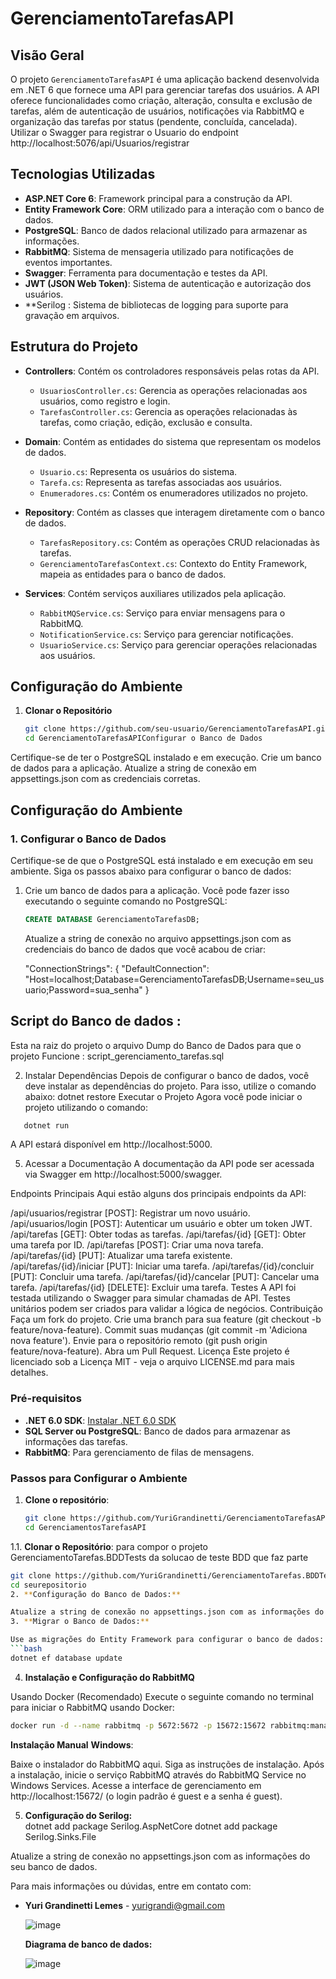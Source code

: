 # GerenciamentoTarefasAPI

## Visão Geral

O projeto `GerenciamentoTarefasAPI` é uma aplicação backend desenvolvida em .NET 6 que fornece uma API para gerenciar tarefas dos usuários. A API oferece funcionalidades como criação, alteração, consulta e exclusão de tarefas, além de autenticação de usuários, notificações via RabbitMQ e organização das tarefas por status (pendente, concluída, cancelada).
Utilizar o Swagger para registrar o Usuario do endpoint http://localhost:5076/api/Usuarios/registrar 
## Tecnologias Utilizadas

- **ASP.NET Core 6**: Framework principal para a construção da API.
- **Entity Framework Core**: ORM utilizado para a interação com o banco de dados.
- **PostgreSQL**: Banco de dados relacional utilizado para armazenar as informações.
- **RabbitMQ**: Sistema de mensageria utilizado para notificações de eventos importantes.
- **Swagger**: Ferramenta para documentação e testes da API.
- **JWT (JSON Web Token)**: Sistema de autenticação e autorização dos usuários.
- **Serilog : Sistema de bibliotecas de logging para suporte para gravação em arquivos.

## Estrutura do Projeto

- **Controllers**: Contém os controladores responsáveis pelas rotas da API.
  - `UsuariosController.cs`: Gerencia as operações relacionadas aos usuários, como registro e login.
  - `TarefasController.cs`: Gerencia as operações relacionadas às tarefas, como criação, edição, exclusão e consulta.
  
- **Domain**: Contém as entidades do sistema que representam os modelos de dados.
  - `Usuario.cs`: Representa os usuários do sistema.
  - `Tarefa.cs`: Representa as tarefas associadas aos usuários.
  - `Enumeradores.cs`: Contém os enumeradores utilizados no projeto.

- **Repository**: Contém as classes que interagem diretamente com o banco de dados.
  - `TarefasRepository.cs`: Contém as operações CRUD relacionadas às tarefas.
  - `GerenciamentoTarefasContext.cs`: Contexto do Entity Framework, mapeia as entidades para o banco de dados.

- **Services**: Contém serviços auxiliares utilizados pela aplicação.
  - `RabbitMQService.cs`: Serviço para enviar mensagens para o RabbitMQ.
  - `NotificationService.cs`: Serviço para gerenciar notificações.
  - `UsuarioService.cs`: Serviço para gerenciar operações relacionadas aos usuários.

## Configuração do Ambiente

1. **Clonar o Repositório**

   ```bash
   git clone https://github.com/seu-usuario/GerenciamentoTarefasAPI.git
   cd GerenciamentoTarefasAPIConfigurar o Banco de Dados
   ```
Certifique-se de ter o PostgreSQL instalado e em execução.
Crie um banco de dados para a aplicação.
Atualize a string de conexão em appsettings.json com as credenciais corretas.

## Configuração do Ambiente

### 1. Configurar o Banco de Dados

Certifique-se de que o PostgreSQL está instalado e em execução em seu ambiente. Siga os passos abaixo para configurar o banco de dados:

1. Crie um banco de dados para a aplicação. Você pode fazer isso executando o seguinte comando no PostgreSQL:

   ```sql
   CREATE DATABASE GerenciamentoTarefasDB;
   ```
   
   Atualize a string de conexão no arquivo appsettings.json com as credenciais do banco de dados que você acabou de criar:
   
   "ConnectionStrings": {
  "DefaultConnection": "Host=localhost;Database=GerenciamentoTarefasDB;Username=seu_usuario;Password=sua_senha"
}

## Script do Banco de dados : 
Esta na raiz do projeto o arquivo Dump do Banco de Dados para que o projeto Funcione : script_gerenciamento_tarefas.sql

2. Instalar Dependências
Depois de configurar o banco de dados, você deve instalar as dependências do projeto. Para isso, utilize o comando abaixo:
dotnet restore
Executar o Projeto
Agora você pode iniciar o projeto utilizando o comando:
```bash
   dotnet run

   ```
   
   A API estará disponível em http://localhost:5000.

5. Acessar a Documentação
A documentação da API pode ser acessada via Swagger em http://localhost:5000/swagger.

Endpoints Principais
Aqui estão alguns dos principais endpoints da API:

/api/usuarios/registrar [POST]: Registrar um novo usuário.
/api/usuarios/login [POST]: Autenticar um usuário e obter um token JWT.
/api/tarefas [GET]: Obter todas as tarefas.
/api/tarefas/{id} [GET]: Obter uma tarefa por ID.
/api/tarefas [POST]: Criar uma nova tarefa.
/api/tarefas/{id} [PUT]: Atualizar uma tarefa existente.
/api/tarefas/{id}/iniciar [PUT]: Iniciar uma tarefa.
/api/tarefas/{id}/concluir [PUT]: Concluir uma tarefa.
/api/tarefas/{id}/cancelar [PUT]: Cancelar uma tarefa.
/api/tarefas/{id} [DELETE]: Excluir uma tarefa.
Testes
A API foi testada utilizando o Swagger para simular chamadas de API.
Testes unitários podem ser criados para validar a lógica de negócios.
Contribuição
Faça um fork do projeto.
Crie uma branch para sua feature (git checkout -b feature/nova-feature).
Commit suas mudanças (git commit -m 'Adiciona nova feature').
Envie para o repositório remoto (git push origin feature/nova-feature).
Abra um Pull Request.
Licença
Este projeto é licenciado sob a Licença MIT - veja o arquivo LICENSE.md para mais detalhes.


### Pré-requisitos

- **.NET 6.0 SDK**: [Instalar .NET 6.0 SDK](https://dotnet.microsoft.com/download/dotnet/6.0)
- **SQL Server ou PostgreSQL**: Banco de dados para armazenar as informações das tarefas.
- **RabbitMQ**: Para gerenciamento de filas de mensagens.

### Passos para Configurar o Ambiente

1. **Clone o repositório**:
   ```bash
   git clone https://github.com/YuriGrandinetti/GerenciamentoTarefasAPI.git
   cd GerenciamentosTarefasAPI

1.1.  **Clonar o Repositório**: para compor o projeto GerenciamentoTarefas.BDDTests da solucao
de teste BDD que faz parte
   ```bash
   git clone https://github.com/YuriGrandinetti/GerenciamentoTarefas.BDDTests.git
   cd seurepositorio
2. **Configuração do Banco de Dados:**  

Atualize a string de conexão no appsettings.json com as informações do seu banco de dados.
3. **Migrar o Banco de Dados:**

Use as migrações do Entity Framework para configurar o banco de dados:
 ```bash
dotnet ef database update
```

4. **Instalação e Configuração do RabbitMQ** 

Usando Docker (Recomendado)
Execute o seguinte comando no terminal para iniciar o RabbitMQ usando Docker:
 ```bash
docker run -d --name rabbitmq -p 5672:5672 -p 15672:15672 rabbitmq:management
```
**Instalação Manual**
**Windows**:

Baixe o instalador do RabbitMQ aqui.
Siga as instruções de instalação.
Após a instalação, inicie o serviço RabbitMQ através do RabbitMQ Service no Windows Services.
Acesse a interface de gerenciamento em http://localhost:15672/ (o login padrão é guest e a senha é guest).

5. **Configuração do Serilog:**  
dotnet add package Serilog.AspNetCore
dotnet add package Serilog.Sinks.File

Atualize a string de conexão no appsettings.json com as informações do seu banco de dados.

Para mais informações ou dúvidas, entre em contato com:
- **Yuri Grandinetti Lemes** - [yurigrandi@gmail.com](mailto:yurigrandi@gmail.com)

  ![image](https://github.com/user-attachments/assets/b707c7ce-0648-4fb5-b40e-a129bbc5c097)

  **Diagrama de banco de dados:**

  ![image](https://github.com/user-attachments/assets/1653b287-2cce-490a-b8ea-f27331eabcc6)


